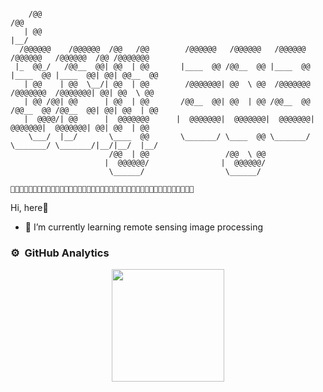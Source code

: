  ```

     /@@                                                                                 /@@          
    | @@                                                                                |__/          
   /@@@@@@    /@@@@@@  /@@   /@@        /@@@@@@   /@@@@@@   /@@@@@@   /@@@@@@   /@@@@@@  /@@ /@@@@@@@ 
  |_  @@_/   /@@__  @@| @@  | @@       |____  @@ /@@__  @@ |____  @@ |____  @@ |____  @@| @@| @@__  @@
    | @@    | @@  \__/| @@  | @@        /@@@@@@@| @@  \ @@  /@@@@@@@  /@@@@@@@  /@@@@@@@| @@| @@  \ @@
    | @@ /@@| @@      | @@  | @@       /@@__  @@| @@  | @@ /@@__  @@ /@@__  @@ /@@__  @@| @@| @@  | @@
    |  @@@@/| @@      |  @@@@@@@      |  @@@@@@@|  @@@@@@@|  @@@@@@@|  @@@@@@@|  @@@@@@@| @@| @@  | @@
     \___/  |__/       \____  @@       \_______/ \____  @@ \_______/ \_______/ \_______/|__/|__/  |__/
                       /@@  | @@                 /@@  \ @@                                            
                      |  @@@@@@/                |  @@@@@@/                                            
                       \______/                  \______/                                                
  
🍉🍒🍑🍎🍓🍆🥕🍏🍄🌽🍍🍌🥥🥦🍐🍋🍇🍊🌾🌳🌱🌷🍀🌿🍁💐🌵🌷🌹🍈🥝🥔🍏🍄🍉🍒🌽🍍🍊🍋🍇
```  


Hi, here👋
- 🔭 I’m currently learning remote sensing image processing


### ⚙️ &nbsp;GitHub Analytics

<p align="center">
<a href="https://github.com/vagetablechicken">
  <img height="180em" src="https://github-readme-stats-eight-theta.vercel.app/api?username=team-317&show_icons=true&theme=algolia&include_all_commits=true&count_private=true"/>
</a>
</p>
